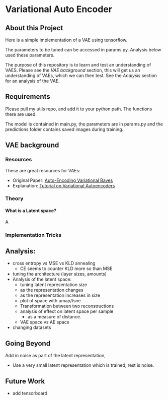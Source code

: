 # Variational Auto Encoder
## About this Project
Here is a simple implementation of a VAE using tensorflow.

The parameters to be tuned can be accessed in params.py. Analysis below used these parameters.

The purpose of this repository is to learn and test an understanding of VAES. Please see the _VAE background_ section, this will get us an understanding of VAEs, which we can then test. See the _Analysis_ section for an analysis of the VAE.

## Requirements
Please pull my utils repo, and add it to your python path. The functions there are used.

The model is contained in main.py, the parameters are in params.py and the predictions folder contains saved images during training.

## VAE background
### Resources
These are great resources for VAEs:
- Original Paper: [Auto-Encoding Variational Bayes](https://arxiv.org/abs/1312.6114)
- Explanation: [Tutorial on Variational Autoencoders](https://arxiv.org/abs/1606.05908)

### Theory
#### What is a Latent space?
A


### Implementation Tricks


## Analysis:
- cross entropy vs MSE vs KLD annealing
	- CE seems to counter KLD more so than MSE
- tuning the architecture (layer sizes, amounts)
- Analysis of the latent space:
	- tuning latent representation size
	- as the representation changes
	- as the representation increases in size
	- plot of space with umap/tsne
	- Transformation between two reconstructions
	- analysis of effect on latent space per sample
		- as a measure of distance.
	- VAE space vs AE space
- changing datasets

## Going Beyond 
Add in noise as part of the latent representation,
- Use a very small latent representation which is trained, rest is noise.

## Future Work
- add tensorboard
